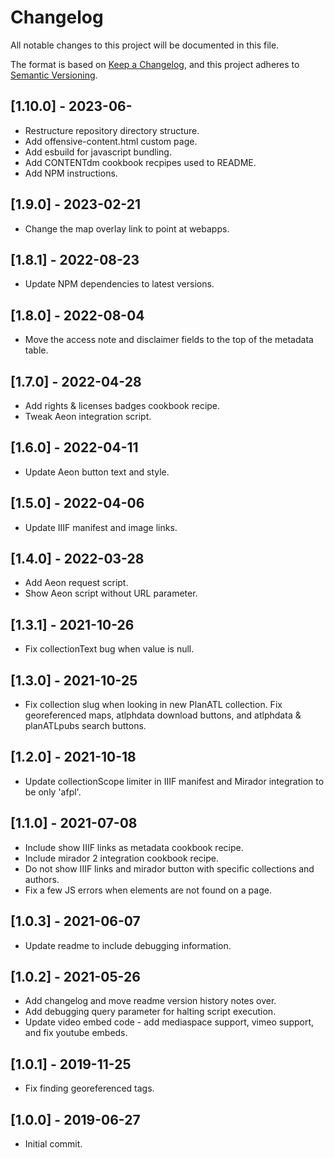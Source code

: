 # Changelog
All notable changes to this project will be documented in this file.

The format is based on [Keep a Changelog](https://keepachangelog.com/en/1.0.0/),
and this project adheres to [Semantic Versioning](https://semver.org/spec/v2.0.0.html).

## [1.10.0] - 2023-06-
- Restructure repository directory structure.
- Add offensive-content.html custom page.
- Add esbuild for javascript bundling.
- Add CONTENTdm cookbook recpipes used to README.
- Add NPM instructions.

## [1.9.0] - 2023-02-21
- Change the map overlay link to point at webapps.

## [1.8.1] - 2022-08-23
- Update NPM dependencies to latest versions.

## [1.8.0] - 2022-08-04
- Move the access note and disclaimer fields to the top of the metadata table.

## [1.7.0] - 2022-04-28
- Add rights & licenses badges cookbook recipe.
- Tweak Aeon integration script.

## [1.6.0] - 2022-04-11
- Update Aeon button text and style.

## [1.5.0] - 2022-04-06
- Update IIIF manifest and image links.

## [1.4.0] - 2022-03-28
- Add Aeon request script.
- Show Aeon script without URL parameter.

## [1.3.1] - 2021-10-26
- Fix collectionText bug when value is null.

## [1.3.0] - 2021-10-25
- Fix collection slug when looking in new PlanATL collection. Fix georeferenced maps, atlphdata download buttons, and atlphdata & planATLpubs search buttons.

## [1.2.0] - 2021-10-18
- Update collectionScope limiter in IIIF manifest and Mirador integration to be only 'afpl'.

## [1.1.0] - 2021-07-08
- Include show IIIF links as metadata cookbook recipe.
- Include mirador 2 integration cookbook recipe.
- Do not show IIIF links and mirador button with specific collections and authors.
- Fix a few JS errors when elements are not found on a page.

## [1.0.3] - 2021-06-07
- Update readme to include debugging information.

## [1.0.2] - 2021-05-26
- Add changelog and move readme version history notes over.
- Add debugging query parameter for halting script execution.
- Update video embed code - add mediaspace support, vimeo support, and fix youtube embeds.

## [1.0.1] - 2019-11-25
- Fix finding georeferenced tags.

## [1.0.0] - 2019-06-27
- Initial commit.
